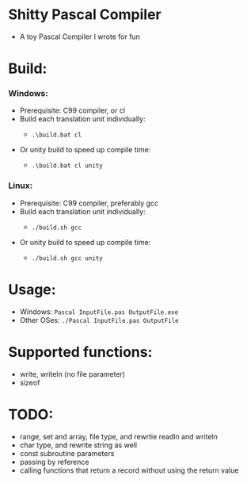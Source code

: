 # Shitty Pascal Compiler
- A toy Pascal Compiler I wrote for fun

# Build:
### Windows:
- Prerequisite: C99 compiler, or cl
- Build each translation unit individually:
    -     .\build.bat cl
- Or unity build to speed up compile time:
    -     .\build.bat cl unity
### Linux:
- Prerequisite: C99 compiler, preferably gcc
- Build each translation unit individually:
    -     ./build.sh gcc
- Or unity build to speed up compile time:
    -     ./build.sh gcc unity

# Usage:
- Windows: `Pascal InputFile.pas OutputFile.exe`
- Other OSes: `./Pascal InputFile.pas OutputFile`

# Supported functions:
- write, writeln (no file parameter)
- sizeof

# TODO:
- range, set and array, file type, and rewrtie readln and writeln
- char type, and rewrite string as well
- const subroutine parameters
- passing by reference
- calling functions that return a record without using the return value


